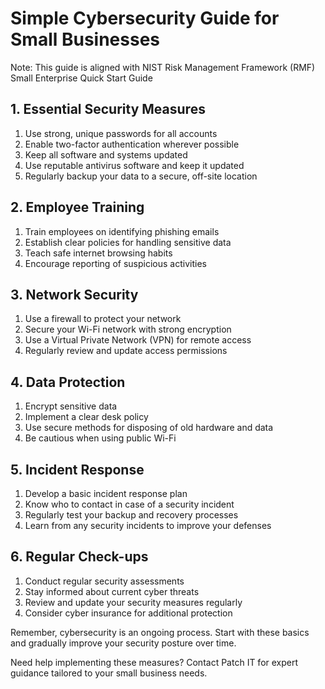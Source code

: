 # Simple Cybersecurity Guide for Small Businesses

Note: This guide is aligned with NIST Risk Management Framework (RMF) Small Enterprise Quick Start Guide

## 1. Essential Security Measures

1. Use strong, unique passwords for all accounts
2. Enable two-factor authentication wherever possible
3. Keep all software and systems updated
4. Use reputable antivirus software and keep it updated
5. Regularly backup your data to a secure, off-site location

## 2. Employee Training

1. Train employees on identifying phishing emails
2. Establish clear policies for handling sensitive data
3. Teach safe internet browsing habits
4. Encourage reporting of suspicious activities

## 3. Network Security

1. Use a firewall to protect your network
2. Secure your Wi-Fi network with strong encryption
3. Use a Virtual Private Network (VPN) for remote access
4. Regularly review and update access permissions

## 4. Data Protection

1. Encrypt sensitive data
2. Implement a clear desk policy
3. Use secure methods for disposing of old hardware and data
4. Be cautious when using public Wi-Fi

## 5. Incident Response

1. Develop a basic incident response plan
2. Know who to contact in case of a security incident
3. Regularly test your backup and recovery processes
4. Learn from any security incidents to improve your defenses

## 6. Regular Check-ups

1. Conduct regular security assessments
2. Stay informed about current cyber threats
3. Review and update your security measures regularly
4. Consider cyber insurance for additional protection

Remember, cybersecurity is an ongoing process. Start with these basics and gradually improve your security posture over time.

Need help implementing these measures? Contact Patch IT for expert guidance tailored to your small business needs.